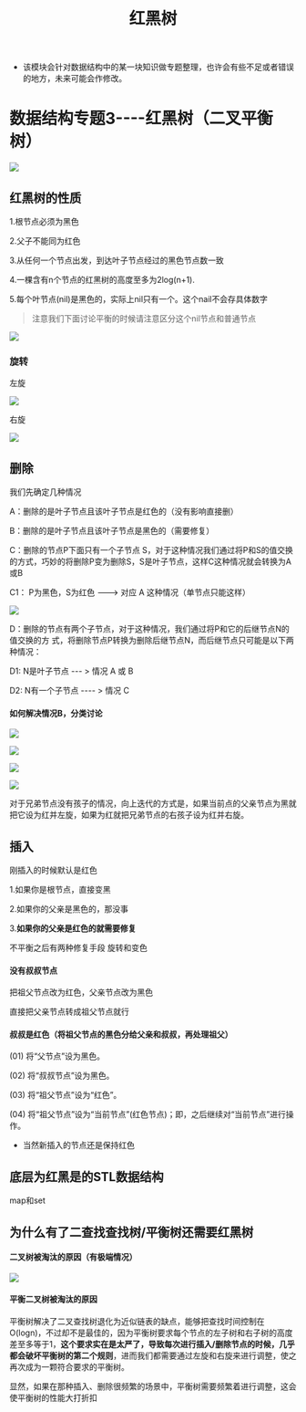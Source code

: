 ﻿---
layout: post
title:  "红黑树"
data: 星期五, 13. 三月 2020 08:00下午 
categories: 数据结构
tags: 专题
---
* 该模块会针对数据结构中的某一块知识做专题整理，也许会有些不足或者错误的地方，未来可能会作修改。

#  数据结构专题3----红黑树（二叉平衡树）

![](https://github.com/LLLibra/LLLibra.github.io/raw/master/_posts/imgs/20200314-141341.png)

## 红黑树的性质
1.根节点必须为黑色

2.父子不能同为红色

3.从任何一个节点出发，到达叶子节点经过的黑色节点数一致

4.一棵含有n个节点的红黑树的高度至多为2log(n+1).

5.每个叶节点(nil)是黑色的，实际上nil只有一个。这个nail不会存具体数字

> 注意我们下面讨论平衡的时候请注意区分这个nil节点和普通节点

![](https://github.com/LLLibra/LLLibra.github.io/raw/master/_posts/imgs/20200408-114531.png)

### 旋转

左旋

![](https://github.com/LLLibra/LLLibra.github.io/raw/master/_posts/imgs/20200313-201401.png)

右旋

![](https://github.com/LLLibra/LLLibra.github.io/raw/master/_posts/imgs/20200313-201423.png)

## 删除

我们先确定几种情况

A：删除的是叶子节点且该叶子节点是红色的（没有影响直接删） 

B：删除的是叶子节点且该叶子节点是黑色的（需要修复）

C：删除的节点P下面只有一个子节点 S，对于这种情况我们通过将P和S的值交换的方式，巧妙的将删除P变为删除S，S是叶子节点，这样C这种情况就会转换为A或B

C1： P为黑色，S为红色 ---> 对应 A 这种情况（单节点只能这样）

>
![](https://github.com/LLLibra/LLLibra.github.io/raw/master/_posts/imgs/20200408-114739.png)

D：删除的节点有两个子节点，对于这种情况，我们通过将P和它的后继节点N的值交换的方 式，将删除节点P转换为删除后继节点N，而后继节点只可能是以下两种情况：

D1: N是叶子节点 --- > 情况 A 或 B

D2: N有一个子节点 ---- > 情况 C

#### 如何解决情况B，分类讨论

![](https://github.com/LLLibra/LLLibra.github.io/raw/master/_posts/imgs/20200314-143201.png)

![](https://github.com/LLLibra/LLLibra.github.io/raw/master/_posts/imgs/20200314-143215.png)

![](https://github.com/LLLibra/LLLibra.github.io/raw/master/_posts/imgs/20200314-143221.png)

![](https://github.com/LLLibra/LLLibra.github.io/raw/master/_posts/imgs/20200314-143226.png)

>
对于兄弟节点没有孩子的情况，向上迭代的方式是，如果当前点的父亲节点为黑就把它设为红并左旋，如果为红就把兄弟节点的右孩子设为红并右旋。

## 插入
刚插入的时候默认是红色

1.如果你是根节点，直接变黑

2.如果你的父亲是黑色的，那没事

3.**如果你的父亲是红色的就需要修复**

不平衡之后有两种修复手段 旋转和变色

#### 没有叔叔节点

把祖父节点改为红色，父亲节点改为黑色

直接把父亲节点转成祖父节点就行


#### 叔叔是红色（将祖父节点的黑色分给父亲和叔叔，再处理祖父）


(01) 将“父节点”设为黑色。

(02) 将“叔叔节点”设为黑色。

(03) 将“祖父节点”设为“红色”。

(04) 将“祖父节点”设为“当前节点”(红色节点)；即，之后继续对“当前节点”进行操作。

* 当然新插入的节点还是保持红色


## 底层为红黑是的STL数据结构
map和set

## 为什么有了二查找查找树/平衡树还需要红黑树

#### 二叉树被淘汰的原因（有极端情况）

![](https://github.com/LLLibra/LLLibra.github.io/raw/master/_posts/imgs/20200314-141141.png)

#### 平衡二叉树被淘汰的原因

平衡树解决了二叉查找树退化为近似链表的缺点，能够把查找时间控制在 O(logn)，不过却不是最佳的，因为平衡树要求每个节点的左子树和右子树的高度差至多等于1，**这个要求实在是太严了，导致每次进行插入/删除节点的时候，几乎都会破坏平衡树的第二个规则**，进而我们都需要通过左旋和右旋来进行调整，使之再次成为一颗符合要求的平衡树。

显然，如果在那种插入、删除很频繁的场景中，平衡树需要频繁着进行调整，这会使平衡树的性能大打折扣





